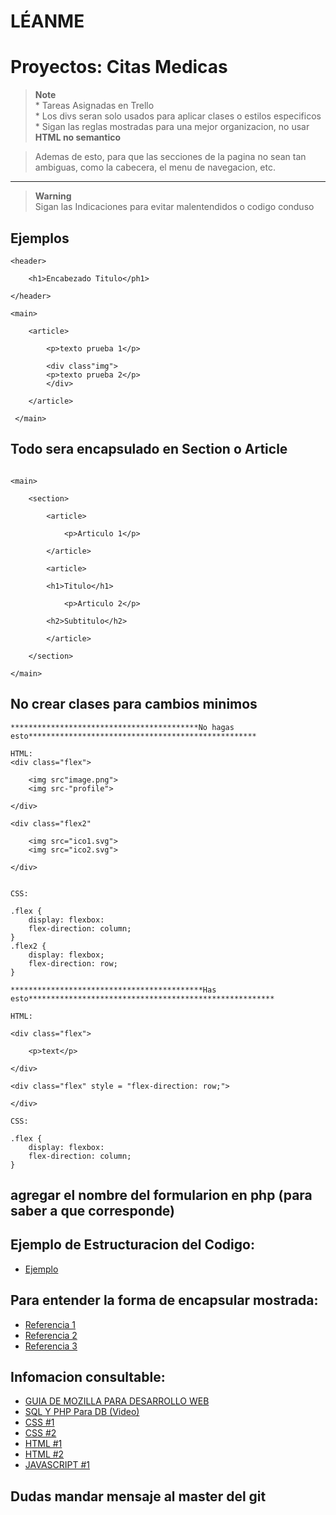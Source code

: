 # LÉANME
# Proyectos: Citas Medicas

> **Note**<br>
    * Tareas Asignadas en Trello <br>
    * Los divs seran solo usados para aplicar clases o estilos especificos <br>
    * Sigan las reglas mostradas para una mejor organizacion, no usar **HTML no semantico**

> Ademas de esto, para que las secciones de la pagina no sean tan ambiguas, como la cabecera, el menu de navegacion, etc.

---

> **Warning**<br>
Sigan las Indicaciones para evitar malentendidos o codigo conduso


## Ejemplos

```
<header>

    <h1>Encabezado Titulo</ph1>

</header>

<main>

    <article>

        <p>texto prueba 1</p>

        <div class"img">
        <p>texto prueba 2</p>
        </div>

    </article>

 </main>
```
## Todo sera encapsulado en Section o Article
```

<main>

    <section>

        <article>

            <p>Articulo 1</p>

        </article>

        <article>

        <h1>Titulo</h1>

            <p>Articulo 2</p>

        <h2>Subtitulo</h2>

        </article>

    </section>

</main>

```
## No crear clases para cambios minimos
```
******************************************No hagas esto***************************************************

HTML:
<div class="flex">

    <img src"image.png">
    <img src-"profile">

</div>

<div class="flex2"

    <img src="ico1.svg">
    <img src="ico2.svg">

</div>


CSS:

.flex {
    display: flexbox:
    flex-direction: column;
}
.flex2 {
    display: flexbox;
    flex-direction: row;
}

*******************************************Has esto*******************************************************

HTML:

<div class="flex">

    <p>text</p>

</div>

<div class="flex" style = "flex-direction: row;">

</div>

CSS:

.flex {
    display: flexbox:
    flex-direction: column;
}

```
## agregar el nombre del formularion en php (para saber a que corresponde)
## Ejemplo de Estructuracion del Codigo:
- [Ejemplo](https://github.com/BlackFreshMint/Citas_Med/blob/main/reference.txt)
## Para entender la forma de encapsular mostrada:
* [Referencia 1](https://www.scaler.com/topics/html/semantic-tags-in-html/)
* [Referencia 2](https://www.google.com/url?sa=i&url=https%3A%2F%2Fwww.semrush.com%2Fblog%2Fsemantic-html5-guide%2F&psig=AOvVaw27QHnD2vOGurCo7u5lV2uT&ust=1695919546808000&source=images&cd=vfe&opi=89978449&ved=0CBAQjhxqFwoTCNCfnuqey4EDFQAAAAAdAAAAABAI)
* [Referencia 3](https://www.google.com/url?sa=i&url=https%3A%2F%2Fwww.w3schools.com%2Fhtml%2Fhtml5_semantic_elements.asp&psig=AOvVaw13GnyMN2gfLltEN1mc04lO&ust=1695919704458000&source=images&cd=vfe&opi=89978449&ved=0CBAQjhxqFwoTCNjPya6fy4EDFQAAAAAdAAAAABAD)

## Infomacion consultable:
* [GUIA DE MOZILLA PARA DESARROLLO WEB](https://developer.mozilla.org/en-US/docs/Learn#where_to_start)
* [SQL Y PHP Para DB (Video) ](https://www.youtube.com/watch?v=Y9yE98etanU)
* [CSS #1](https://www.w3schools.com/css/)
* [CSS #2](https://developer.mozilla.org/en-US/docs/Learn/Getting_started_with_the_web/CSS_basics)
* [HTML #1](https://www.w3schools.com/html/default.asp)
* [HTML #2](https://developer.mozilla.org/en-US/docs/Learn/Getting_started_with_the_web/HTML_basics)
* [JAVASCRIPT #1](https://developer.mozilla.org/en-US/docs/Learn/JavaScript)

## Dudas mandar mensaje al master del git
